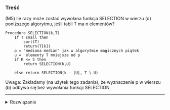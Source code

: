 ### Treść
(M5)
lle razy może zostać wywołana funkcja SELECTION w wierzu (d) poniższego algorytmu, jeśli tabli T ma n elementów?

```
Procedure SELECTION(k,T)
    If T small then 
        sort(T)
        return(T[k])
    p = "mediana median" jak w algorytmie magicznych piątek
    u =  elementy T mniejsze od p
    if K <= S then 
        return SELECTION(k,U)

    else return SELECTION(k - |U|, T \ U)
```
Uwaga: Zakładamy (na użytek tego zadania), że wyznaczenie p w wierszu (b) odbywa się bez wywołania funkcji SELECTION

------
<details><summary>Rozwiązanie</summary>
<p>

